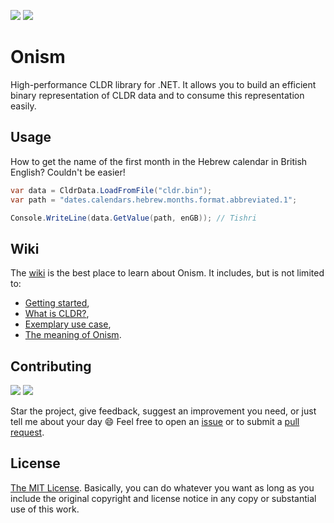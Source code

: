 [![][build-img]][build]
[![][nuget-img]][nuget]

[build]:     https://ci.appveyor.com/project/PatrykGobiowski/onism-cldr
[build-img]: https://ci.appveyor.com/api/projects/status/hrpmwirp95ib56qb?svg=true
[nuget]:     https://www.nuget.org/packages/Onism.Cldr
[nuget-img]: https://badge.fury.io/nu/Onism.Cldr.svg


# Onism
High-performance CLDR library for .NET. It allows you to build an efficient binary representation of CLDR data and to consume this representation easily.

## Usage
How to get the name of the first month in the Hebrew calendar in British English? Couldn't be easier!

```csharp
var data = CldrData.LoadFromFile("cldr.bin");
var path = "dates.calendars.hebrew.months.format.abbreviated.1";

Console.WriteLine(data.GetValue(path, enGB)); // Tishri
```

## Wiki
The [wiki][0] is the best place to learn about Onism. It includes, but is not limited to:

  * [Getting started][1],
  * [What is CLDR?][2],
  * [Exemplary use case][3],
  * [The meaning of Onism][4].

[0]:https://github.com/pgolebiowski/Onism.Cldr/wiki
[1]:https://github.com/pgolebiowski/Onism.Cldr/wiki/Getting-started
[2]:https://github.com/pgolebiowski/onism-cldr/wiki/About-CLDR
[3]:https://github.com/pgolebiowski/onism-cldr/wiki/Hebrew-month-names
[4]:https://github.com/pgolebiowski/onism-cldr/wiki/The-meaning-of-Onism


## Contributing
[![][gitter-img]][gitter] ![][email-img]

Star the project, give feedback, suggest an improvement you need, or just tell me about your day :smile: Feel free to open an [issue] or to submit a [pull request].

## License
[The MIT License](LICENSE). Basically, you can do whatever you want as long as you include the original copyright and license notice in any copy or substantial use of this work.


[issue]:https://github.com/pgolebiowski/onism-cldr/issues
[pull request]:https://github.com/pgolebiowski/onism-cldr/pulls
[gitter-img]:https://img.shields.io/gitter/room/pgolebiowski/onism-cldr.svg
[gitter]:https://gitter.im/pgolebiowski/onism-cldr?utm_source=badge&utm_medium=badge&utm_campaign=pr-badge&utm_content=badge
[email-img]:https://img.shields.io/badge/email-to%20ortorektyk%40gmail.com-brightgreen.svg
